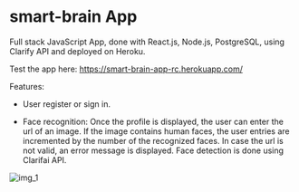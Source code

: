 # smart-brain App
Full stack JavaScript App, done with React.js, Node.js, PostgreSQL, using Clarify API and deployed on Heroku.

Test the app here:
https://smart-brain-app-rc.herokuapp.com/

Features:

- User register or sign in.

- Face recognition: Once the profile is displayed, the user can enter the url of an image. If the image contains human faces, the user entries are incremented by the number of the recognized faces. In case the url is not valid, an error message is displayed. Face detection is done using Clarifai API.



![img_1](https://user-images.githubusercontent.com/69579639/94895392-dde18e00-047a-11eb-8c05-5b683340284f.png)
